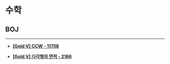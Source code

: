 # 수학

## BOJ

<hr>

- __[[Gold V] CCW - 11758](./11758. CCW/)__

- __[[Gold V] 다각형의 면적 - 2166](./2166. 다각형의 면적/)__
